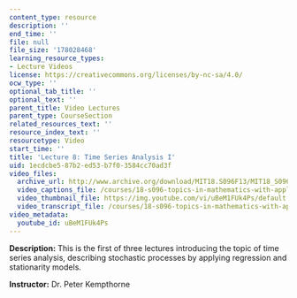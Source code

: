 ```yaml
---
content_type: resource
description: ''
end_time: ''
file: null
file_size: '178028468'
learning_resource_types:
- Lecture Videos
license: https://creativecommons.org/licenses/by-nc-sa/4.0/
ocw_type: ''
optional_tab_title: ''
optional_text: ''
parent_title: Video Lectures
parent_type: CourseSection
related_resources_text: ''
resource_index_text: ''
resourcetype: Video
start_time: ''
title: 'Lecture 8: Time Series Analysis I'
uid: 1ecdcbe5-87b2-ed53-b7f0-3584cc70ad3f
video_files:
  archive_url: http://www.archive.org/download/MIT18.S096F13/MIT18_S096F13_lec08_300k.mp4
  video_captions_file: /courses/18-s096-topics-in-mathematics-with-applications-in-finance-fall-2013/d3a8ec94d8ab5a47a2a714633fe756dd_uBeM1FUk4Ps.vtt
  video_thumbnail_file: https://img.youtube.com/vi/uBeM1FUk4Ps/default.jpg
  video_transcript_file: /courses/18-s096-topics-in-mathematics-with-applications-in-finance-fall-2013/8b998f87736b5f57e7c6085fdce39364_uBeM1FUk4Ps.pdf
video_metadata:
  youtube_id: uBeM1FUk4Ps
---
```


**Description:** This is the first of three lectures introducing the topic of time series analysis, describing stochastic processes by applying regression and stationarity models.

**Instructor:** Dr. Peter Kempthorne

